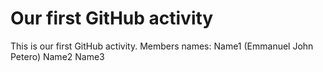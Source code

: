 # Our first GitHub activity
This is our first GitHub 
activity.
Members names:
Name1 (Emmanuel John Petero)
Name2
Name3